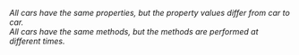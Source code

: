 _All cars have the same properties, but the property values differ from car to car.<br>
All cars have the same methods, but the methods are performed at different times._





